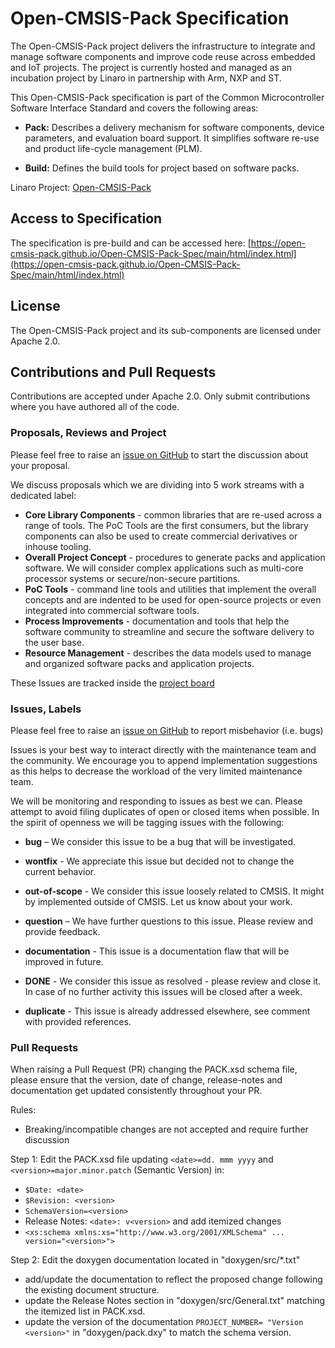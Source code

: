 # Open-CMSIS-Pack Specification

The Open-CMSIS-Pack project delivers the infrastructure to integrate and manage software components and improve code reuse across embedded and IoT projects. The project is currently hosted and managed as an incubation project by Linaro in partnership with Arm, NXP and ST.

This Open-CMSIS-Pack specification is part of the Common Microcontroller Software Interface Standard and covers the following areas:

- **Pack:** Describes a delivery mechanism for software components, device parameters, and evaluation board support. It simplifies software re-use and product life-cycle management (PLM).
 
- **Build:** Defines the build tools for project based on software packs.


Linaro Project: [Open-CMSIS-Pack](https://linaro.atlassian.net/wiki/spaces/CMSIS/overview)

## Access to Specification 

The specification is pre-build and can be accessed here: [https://open-cmsis-pack.github.io/Open-CMSIS-Pack-Spec/main/html/index.html](https://open-cmsis-pack.github.io/Open-CMSIS-Pack-Spec/main/html/index.html)

## License

The Open-CMSIS-Pack project and its sub-components are licensed under Apache 2.0.

## Contributions and Pull Requests

Contributions are accepted under Apache 2.0. Only submit contributions where you have authored all of the code.

### Proposals, Reviews and Project
Please feel free to raise an [issue on GitHub](https://github.com/Open-CMSIS-Pack/Open-CMSIS-Pack/issues)
to start the discussion about your proposal.

We discuss proposals which we are dividing into 5 work streams with a dedicated label:

- **Core Library Components** - common libraries that are re-used across a range of tools. The PoC Tools are the first consumers, but the library components can also be used to create commercial derivatives or inhouse tooling.
- **Overall Project Concept** - procedures to generate packs and application software. We will consider complex applications such as multi-core processor systems or secure/non-secure partitions.
- **PoC Tools** - command line tools and utilities that implement the overall concepts and are indented to be used for open-source projects or even integrated into commercial software tools.
- **Process Improvements** - documentation and tools that help the software community to streamline and secure the software delivery to the user base.
- **Resource Management** - describes the data models used to manage and organized software packs and application projects.

These Issues are tracked inside the [project board](https://github.com/Open-CMSIS-Pack/Open-CMSIS-Pack/projects/1)

### Issues, Labels
Please feel free to raise an [issue on GitHub](https://github.com/Open-CMSIS-Pack/Open-CMSIS-Pack/issues)
to report misbehavior (i.e. bugs)

Issues is your best way to interact directly with the maintenance team and the community.
We encourage you to append implementation suggestions as this helps to decrease the
workload of the very limited maintenance team. 

We will be monitoring and responding to issues as best we can.
Please attempt to avoid filing duplicates of open or closed items when possible.
In the spirit of openness we will be tagging issues with the following:

- **bug** – We consider this issue to be a bug that will be investigated.

- **wontfix** - We appreciate this issue but decided not to change the current behavior.
	
- **out-of-scope** - We consider this issue loosely related to CMSIS. It might by implemented outside of CMSIS. Let us know about your work.
	
- **question** – We have further questions to this issue. Please review and provide feedback.

- **documentation** - This issue is a documentation flaw that will be improved in future.

- **DONE** - We consider this issue as resolved - please review and close it. In case of no further activity this issues will be closed after a week.

- **duplicate** - This issue is already addressed elsewhere, see comment with provided references.

### Pull Requests
When raising a Pull Request (PR) changing the PACK.xsd schema file, please ensure that the version, date of change, release-notes and 
documentation get updated consistently throughout your PR. 

Rules: 
- Breaking/incompatible changes are not accepted and require further discussion

Step 1:
Edit the PACK.xsd file updating `<date>=dd. mmm yyyy` and `<version>=major.minor.patch` (Semantic Version) in:
- `$Date: <date>`
- `$Revision: <version>`
- `SchemaVersion=<version>`
- Release Notes: `<date>: v<version>` and add itemized changes
- `<xs:schema xmlns:xs="http://www.w3.org/2001/XMLSchema" ... version="<version>">`

Step 2:
Edit the doxygen documentation located in "doxygen/src/*.txt"
- add/update the documentation to reflect the proposed change following the existing document structure.
- update the Release Notes section in "doxygen/src/General.txt" matching the itemized list in PACK.xsd.
- update the version of the documentation `PROJECT_NUMBER= "Version <version>"` in "doxygen/pack.dxy" to match the schema version.

